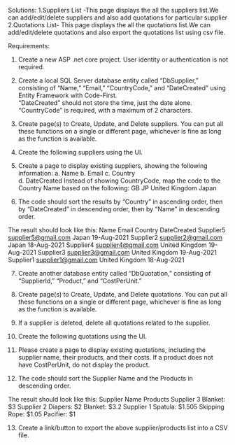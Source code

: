 Solutions:
1.Suppliers List -This page displays the all the suppliers list.We can add/edit/delete suppliers and also add quotations for particular supplier
2.Quotations List- This page displays the all the quotations list.We can add/edit/delete quotations and also export the quotations list using csv file.



Requirements:
1. Create a new ASP .net core project. User identity or authentication is not required. 
2. Create a local SQL Server database entity called “DbSupplier,” consisting of “Name,” “Email,” 
“CountryCode,” and “DateCreated” using Entity Framework with Code-First.  
“DateCreated” should not store the time, just the date alone. 
“CountryCode” is required, with a maximum of 2 characters. 
3. Create page(s) to Create, Update, and Delete suppliers. You can put all these functions on a single 
or different page, whichever is fine as long as the function is available. 
4. Create the following suppliers using the UI. 

5. Create a page to display existing suppliers, showing the following information: 
a. Name 
b. Email 
c. Country  
d. DateCreated 
Instead of showing CountryCode, map the code to the Country Name based on the following: 
GB 
JP 
United Kingdom 
Japan 
6. The code should sort the results by “Country” in ascending order, then by “DateCreated” in 
descending order, then by “Name” in descending order.  
 
The result should look like this: 
Name Email Country DateCreated 
Supplier5 supplier5@gmail.com Japan 19-Aug-2021 
Supplier2 supplier2@gmail.com Japan 18-Aug-2021 
Supplier4 supplier4@gmail.com United Kingdom 19-Aug-2021 
Supplier3 supplier3@gmail.com United Kingdom 19-Aug-2021 
Supplier1 supplier1@gmail.com United Kingdom 18-Aug-2021 
 
7. Create another database entity called “DbQuotation,” consisting of “SupplierId,” “Product,” and 
“CostPerUnit.” 
 
8. Create page(s) to Create, Update, and Delete quotations. You can put all these functions on a 
single or different page, whichever is fine as long as the function is available. 
 
9. If a supplier is deleted, delete all quotations related to the supplier. 
 
10. Create the following quotations using the UI. 
 
11. Please create a page to display existing quotations, including the supplier name, their products, 
and their costs. If a product does not have CostPerUnit, do not display the product. 
 
12. The code should sort the Supplier Name and the Products in descending order. 
 
The result should look like this: 
Supplier Name Products 
Supplier 3 Blanket: $3 
Supplier 2 Diapers: $2 
Blanket: $3.2 
Supplier 1 Spatula: $1.505 
Skipping Rope: $1.05 
Pacifier: $1 
 
13. Create a link/button to export the above supplier/products list into a CSV file. 
